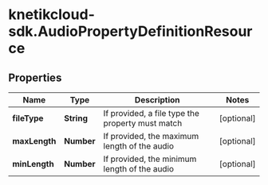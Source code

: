 # knetikcloud-sdk.AudioPropertyDefinitionResource

## Properties
Name | Type | Description | Notes
------------ | ------------- | ------------- | -------------
**fileType** | **String** | If provided, a file type the property must match | [optional] 
**maxLength** | **Number** | If provided, the maximum length of the audio | [optional] 
**minLength** | **Number** | If provided, the minimum length of the audio | [optional] 


